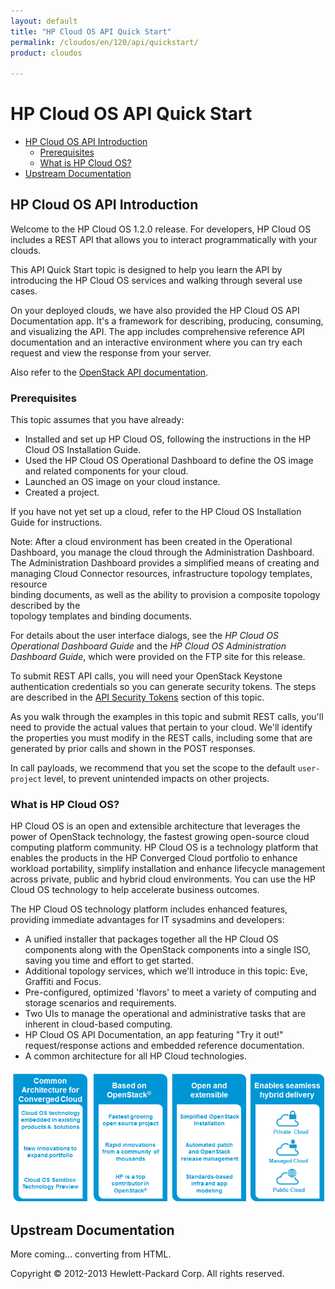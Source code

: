 ```yaml
---
layout: default
title: "HP Cloud OS API Quick Start"
permalink: /cloudos/en/120/api/quickstart/
product: cloudos

---
```


# HP Cloud OS API Quick Start

* [HP Cloud OS API Introduction](#hp-cloud-os-api-introduction)
    * [Prerequisites](#prerequisites)
    * [What is HP Cloud OS?](#what-is-hp-cloud-os)
* [Upstream Documentation](#upstream-documentation)

## HP Cloud OS API Introduction

Welcome to the HP Cloud OS 1.2.0 release. For developers, HP Cloud OS includes a REST API that allows you to interact programmatically with your clouds.  

This API Quick Start topic is designed to help you learn the API by introducing the HP Cloud OS services and walking through several use cases.  

On your deployed clouds, we have also provided the HP Cloud OS API Documentation app. It's a framework for describing, producing, consuming, and visualizing the API. 
The app includes comprehensive reference API documentation and an interactive environment where you can try each request and view the response from your server. 
   
Also refer to the [OpenStack API documentation](http://docs.openstack.org).   

### Prerequisites

This topic assumes that you have already:

* Installed and set up HP Cloud OS, following the instructions in the HP Cloud OS Installation Guide. 
* Used the HP Cloud OS Operational Dashboard to define the OS image and related components for your cloud.
* Launched an OS image on your cloud instance.
* Created a project.

If you have not yet set up a cloud, refer to the HP Cloud OS Installation Guide for instructions.

Note: After a cloud environment has been created in the Operational Dashboard, you manage the cloud through the Administration Dashboard. The Administration Dashboard provides a simplified means of creating and managing Cloud Connector resources, infrastructure topology templates, resource             
binding documents, as well as the ability to provision a composite topology described by the             
topology templates and binding documents.
            
For details about the user interface dialogs, see the <i>HP Cloud OS Operational Dashboard Guide</i> and 
the <i>HP Cloud OS Administration Dashboard Guide</i>, which were provided on the FTP site for this 
release.
            
To submit REST API calls, you will need your OpenStack Keystone authentication credentials so you can generate security tokens. 
The steps are described in the [API Security Tokens](#API-Security-Tokens) section of this topic.
   
As you walk through the examples in this topic and submit REST calls, you'll need to provide the actual values that pertain to your cloud. We'll 
identify the properties you must modify in the REST calls, including some that are generated by prior calls and shown in the POST responses.
        
In call payloads, we recommend that you set the scope to the default <code>user-project</code> level, 
to prevent unintended impacts on other projects.

### What is HP Cloud OS?

HP Cloud OS is an open and extensible architecture that leverages the power of OpenStack technology, 
the fastest growing open-source cloud computing platform community. HP Cloud OS is a technology platform 
that enables the products in the HP Converged Cloud portfolio to enhance workload portability, 
simplify installation and enhance lifecycle management across private, public and hybrid cloud environments. 
You can use the HP Cloud OS technology to help accelerate business outcomes. 

The HP Cloud OS technology platform includes enhanced features, providing immediate advantages for IT sysadmins and developers:

* A unified installer that packages together all the HP Cloud OS components along with the OpenStack components into a single ISO, saving you time and effort to get started.
* Additional topology services, which we'll introduce in this topic: Eve, Graffiti and Focus.
* Pre-configured, optimized 'flavors' to meet a variety of computing and storage scenarios and requirements.
* Two UIs to manage the operational and administrative tasks that are inherent in cloud-based computing.
* HP Cloud OS API Documentation, an app featuring "Try it out!" request/response actions and embedded reference documentation.
* A common architecture for all HP Cloud technologies.

<img src="media/converged_cloud_concept.png" />

## Upstream Documentation
			
More coming... converting from HTML.

Copyright &copy; 2012-2013 Hewlett-Packard Corp. All rights reserved.
